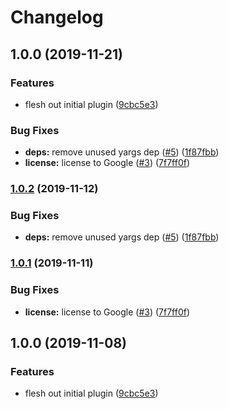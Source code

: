 # Changelog

## 1.0.0 (2019-11-21)


### Features

* flesh out initial plugin ([9cbc5e3](https://www.github.com/googleapis/jsdoc-region-tag/commit/9cbc5e3436b9164cb873c700a1e281795a0af327))


### Bug Fixes

* **deps:** remove unused yargs dep ([#5](https://www.github.com/googleapis/jsdoc-region-tag/issues/5)) ([1f87fbb](https://www.github.com/googleapis/jsdoc-region-tag/commit/1f87fbb70103a9589c8740db7bbd12f2989169bf))
* **license:** license to Google ([#3](https://www.github.com/googleapis/jsdoc-region-tag/issues/3)) ([7f7ff0f](https://www.github.com/googleapis/jsdoc-region-tag/commit/7f7ff0f550f35af2cbcd1cc4e7ccb852de2ff01e))

### [1.0.2](https://www.github.com/bcoe/jsdoc-region-tag/compare/v1.0.1...v1.0.2) (2019-11-12)


### Bug Fixes

* **deps:** remove unused yargs dep ([#5](https://www.github.com/bcoe/jsdoc-region-tag/issues/5)) ([1f87fbb](https://www.github.com/bcoe/jsdoc-region-tag/commit/1f87fbb70103a9589c8740db7bbd12f2989169bf))

### [1.0.1](https://www.github.com/bcoe/jsdoc-region-tag/compare/v1.0.0...v1.0.1) (2019-11-11)


### Bug Fixes

* **license:** license to Google ([#3](https://www.github.com/bcoe/jsdoc-region-tag/issues/3)) ([7f7ff0f](https://www.github.com/bcoe/jsdoc-region-tag/commit/7f7ff0f550f35af2cbcd1cc4e7ccb852de2ff01e))

## 1.0.0 (2019-11-08)


### Features

* flesh out initial plugin ([9cbc5e3](https://www.github.com/bcoe/jsdoc-region-tag/commit/9cbc5e3436b9164cb873c700a1e281795a0af327))
